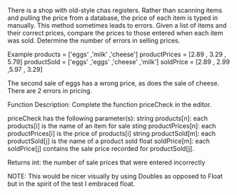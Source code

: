 There is a shop with old-style chas registers. Rather than scanning
items and pulling the price from a database, the price of each item is
typed in manually. This method sometimes leads to errors. Given a
list of items and their correct prices, compare the prices to those 
entered when each item was sold. Determine the number of errors
in selling prices.

Example
products =      ['eggs' ,'milk' ,'cheese']
productPrices = [2.89   , 3.29  , 5.79]
productSold =   ['eggs' ,'eggs' ,'cheese' ,'milk']
soldPrice =     [2.89   , 2.99  ,5.97     , 3.29]

The second sale of eggs has a wrong price, as does the sale of
cheese. There are 2 errors in pricing.


Function Description:
Complete the function priceCheck in the editor.

priceCheck has the following parameter(s):
    string products[n]: each products[i] is the name of an item for sale
    sting productPrices[n]: each productPrices[i] is the price of
  products[i]
    string productSold[m]: each productSold[j] is the name of a
  product sold
    float soldPrice[m]: each soldPrice[j] contains the sale price
  recorded for productSold[j].

Returns int: the number of sale prices that were entered incorrectly

NOTE: This would be nicer visually by using Doubles as opposed to Float
but in the spirit of the test I embraced float.